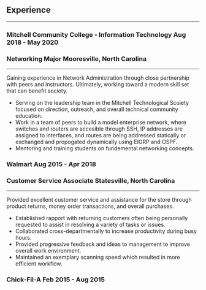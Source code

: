 ## Experience
-------------------

### Mitchell Community College - Information Technology           Aug 2018 - May 2020
### Networking Major                                      Mooresville, North Carolina
---------------------------------------------------------------------------------------
Gaining experience in Network Administration through close partnership with peers and instructors.  Ultimately, working toward a modern skill set that can benefit society.

 * Serving on the leadership team in the Mitchell Technological Scoiety focused on direction, outreach, and overall technical community education.
 * Work in a team of peers to build a model enterprise network, where switches and routers are accesible through SSH, IP addresses are assigned to interfaces, and routes are being addressed statically or exchanged and propogated dynamically using EIGRP and OSPF.
 * Mentoring and training students on fundemental networking concepts.


### Walmart                                                       Aug 2015 - Apr 2018
### Customer Service Associate                            Statesville, North Carolina
---------------------------------------------------------------------------------------
Provided excellent customer service and assistance for the store through product returns, money order transactions, and overall purchases.

 * Established rapport with returning customers often being personally requested to assist in resolving a variety of tasks or issues.
 * Collaborated cross-departmentally to increase productivity during busy hours.
 * Provided progressive feedback and ideas to management to improve overall work environment.
 * Maintained an exemplary scanning speed which resulted in more efficient workflow.

### Chick-Fil-A                                                   Feb 2015 - Aug 2015

